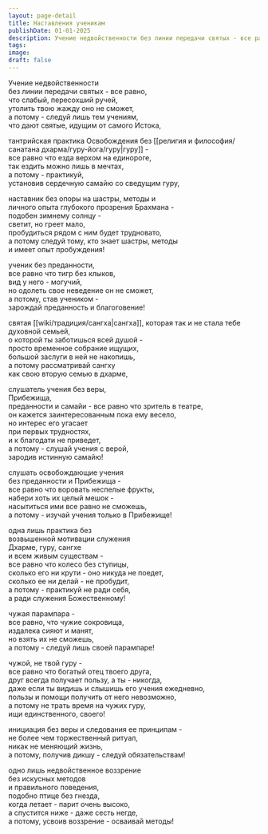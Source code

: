 ```yaml
---
layout: page-detail
title: Наставления ученикам
publishDate: 01-01-2025
description: Учение недвойственности без линии передачи святых - все равно,  что слабый, пересохший ручей,   утолить твою жажду оно не сможет,  а потому - следуй лишь тем учениям, что дают святые, идущим от самого Истока...
tags:
image:
draft: false
---
```

Учение недвойственности   
без линии передачи святых - все равно,  
что слабый, пересохший ручей,   
утолить твою жажду оно не сможет,  
а потому - следуй лишь тем учениям,  
что дают святые, идущим от самого Истока,  
  
тантрийская практика Освобождения без [[религия и философия/санатана дхарма/гуру-йога/гуру|гуру]] -  
все равно что езда верхом на единороге,  
так ездить можно лишь в мечтах,  
а потому - практикуй,   
установив сердечную самайю со сведущим гуру,  
  
наставник без опоры на шастры, методы и   
личного опыта глубокого прозрения Брахмана -  
подобен зимнему солнцу -   
светит, но греет мало,  
пробудиться рядом с ним будет трудновато,   
а потому следуй тому, кто знает шастры, методы   
и имеет опыт пробуждения!  
  
ученик без преданности,   
все равно что тигр без клыков,  
вид у него - могучий,   
но одолеть свое неведение он не сможет,   
а потому, став учеником -  
зарождай преданность и благоговение!  
  
святая [[wiki/традиция/сангха|сангха]], которая так и не стала тебе духовной семьей,   
о которой ты заботишься всей душой -   
просто временное собрание ищущих,   
большой заслуги в ней не накопишь,  
а потому рассматривай сангху   
как свою вторую семью в дхарме,   
  
слушатель учения без веры,   
Прибежища,   
преданности и самайи - все равно что зритель в театре,   
он кажется заинтересованным пока ему весело,   
но интерес его угасает  
при первых трудностях,   
и к благодати не приведет,   
а потому - слушай учения с верой,   
зародив истинную самайю!  
  
слушать освобождающие учения  
без преданности и Прибежища -  
все равно что воровать неспелые фрукты,  
набери хоть их целый мешок -  
насытиться ими все равно не сможешь,   
а потому - изучай учения только в Прибежище!  
  
одна лишь практика без   
возвышенной мотивации служения   
Дхарме, гуру, сангхе  
и всем живым существам -  
все равно что колесо без ступицы,  
сколько его ни крути - оно никуда не поедет,   
сколько ее ни делай - не пробудит,  
а потому - практикуй не ради себя,   
а ради служения Божественному!  
  
чужая парампара -   
все равно, что чужие сокровища,   
издалека сияют и манят,   
но взять их не сможешь,   
а потому - следуй лишь своей парампаре!  
  
чужой, не твой гуру -  
все равно что богатый отец твоего друга,   
друг всегда получает пользу, а ты - никогда,   
даже если ты видишь и слышишь его учения ежедневно,   
пользы и помощи получить от него невозможно,   
а потому не трать время на чужих гуру,   
ищи единственного, своего!  
  
инициация без веры и следования ее принципам -  
не более чем торжественный ритуал,   
никак не меняющий жизнь,   
а потому, получив дикшу - следуй обязательствам!  
  
одно лишь недвойственное воззрение  
без искусных методов   
и правильного поведения,  
подобно птице без гнезда,  
когда летает - парит очень высоко,   
а спустится ниже - даже сесть негде,   
а потому, усвоив воззрение - осваивай методы!  
  
  
